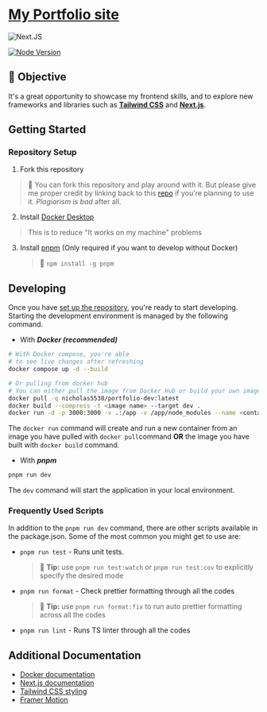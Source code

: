 # [My Portfolio site](https://nicholasyong.dev 'My portfolio page')

![Next.JS](https://img.shields.io/badge/next.js-000000?style=for-the-badge&logo=nextdotjs&logoColor=white)

[![Node Version](https://img.shields.io/badge/Node-18.14.1-brightgreen.svg)](https://github.com/nicholas5538/portfolio/blob/main/.nvmrc)

## 💪 Objective

It's a great opportunity to showcase my frontend skills, and to explore new frameworks and libraries such as **[Tailwind CSS](https://tailwindcss.com 'tailwindcss homepage')** and **[Next.js](https://nextjs.org 'Next.js homepage')**.

## Getting Started

### Repository Setup

1. Fork this repository

> 🚨 You can fork this repository and play around with it. But please give me proper credit by linking back to this [repo](https://github.com/nicholas5538/portfolio, 'nicholas5538 portfolio repo') if you're planning to use it. _Plagiarism is bad_ after all.

2. Install [Docker Desktop](https://www.docker.com/products/docker-desktop/)

> This is to reduce "It works on my machine" problems

3. Install [pnpm](https://pnpm.io/installation) (Only required if you want to develop without Docker)
   > 💁 `npm install -g pnpm`

## Developing

Once you have [set up the repository](#repo-setup), you're ready to start developing. Starting the development environment is managed by the following command.

- With **_Docker (recommended)_**

```sh
# With Docker compose, you're able
# to see live changes after refreshing
docker compose up -d --build

# Or pulling from docker hub
# You can either pull the image from Docker Hub or build your own image
docker pull -q nicholas5538/portfolio-dev:latest
docker build --compress -t <image name> --target dev .
docker run -d -p 3000:3000 -v .:/app -v /app/node_modules --name <container name> portfolio-dev
```

The `docker run` command will create and run a new container from an image you have pulled with `docker pull`command **OR** the image you have built with `docker build` command.

- With **_pnpm_**

```sh
pnpm run dev
```

The `dev` command will start the application in your local environment.

### Frequently Used Scripts

In addition to the `pnpm run dev` command, there are other scripts available in the package.json. Some of the most common you might get to use are:

- `pnpm run test` - Runs unit tests.

  > 💁 **Tip:** use `pnpm run test:watch` or `pnpm run test:cov` to explicitly specify the desired mode

- `pnpm run format` - Check prettier formatting through all the codes

  > 💁 **Tip:** use `pnpm run format:fix` to run auto prettier formatting across all the codes

- `pnpm run lint` - Runs TS linter through all the codes

## Additional Documentation

- [Docker documentation](https://docs.docker.com/, 'Docker documentation')
- [Next.js documentation](https://nextjs.org/docs 'Next.js documentation')
- [Tailwind CSS styling](https://tailwindcss.com/docs/installation 'Tailwind CSS documentation')
- [Framer Motion](https://www.framer.com/motion/ 'Framer motion documentation')
